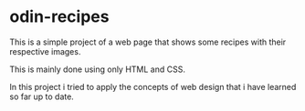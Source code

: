 # odin-recipes

This is a simple project of a web page that shows some recipes with their respective images.

This is mainly done using only HTML and CSS.

In this project i tried to apply the concepts of web design that i have learned so far up to date. 
